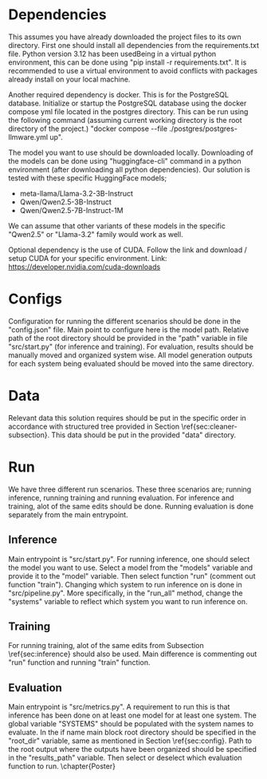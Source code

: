 # Dependencies

This assumes you have already downloaded the project files to its own directory. First one should install all dependencies from the requirements.txt file. Python version 3.12 has been usedBeing in a virtual python environment, this can be done using "pip install -r requirements.txt". It is recommended to use a virtual environment to avoid conflicts with packages already install on your local machine.

Another required dependency is docker. This is for the PostgreSQL database. Initialize or startup the PostgreSQL database using the docker compose yml file located in the postgres directory. This can be run using the following command (assuming current working directory is the root directory of the project.) "docker compose --file ./postgres/postgres-llmware.yml up".

The model you want to use should be downloaded locally. Downloading of the models can be done using "huggingface-cli" command in a python environment (after downloading all python dependencies). Our solution is tested with these specific HuggingFace models; 

* meta-llama/Llama-3.2-3B-Instruct
* Qwen/Qwen2.5-3B-Instruct
* Qwen/Qwen2.5-7B-Instruct-1M

We can assume that other variants of these models in the specific "Qwen2.5" or "Llama-3.2" family would work as well.

Optional dependency is the use of CUDA. Follow the link and download / setup CUDA for your specific environment. Link: https://developer.nvidia.com/cuda-downloads

# Configs

Configuration for running the different scenarios should be done in the "config.json" file. Main point to configure here is the model path. Relative path of the root directory should be provided in the "path" variable in file "src/start.py" (for inference and training). For evaluation, results should be manually moved and organized system wise. All model generation outputs for each system being evaluated should be moved into the same directory.

# Data

Relevant data this solution requires should be put in the specific order in accordance with structured tree provided in Section \ref{sec:cleaner-subsection}. This data should be put in the provided "data" directory.

# Run

We have three different run scenarios. These three scenarios are; running inference, running training and running evaluation. For inference and training, alot of the same edits should be done. Running evaluation is done separately from the main entrypoint.

## Inference

Main entrypoint is "src/start.py". For running inference, one should select the model you want to use. Select a model from the "models" variable and provide it to the "model" variable. Then select function "run" (comment out function "train"). Changing which system to run inference on is done in "src/pipeline.py". More specifically, in the "run\_all" method, change the "systems" variable to reflect which system you want to run inference on.

## Training

For running training, alot of the same edits from Subsection \ref{sec:inference} should also be used. Main difference is commenting out "run" function and running "train" function.

## Evaluation

Main entrypoint is "src/metrics.py". A requirement to run this is that inference has been done on at least one model for at least one system. The global variable "SYSTEMS" should be populated with the system names to evaluate. In the if name main block root directory should be specified in the "root\_dir" variable, same as mentioned in Section \ref{sec:config}. Path to the root output where the outputs have been organized should be specified in the "results\_path" variable. Then select or deselect which evaluation function to run.
\chapter{Poster}
